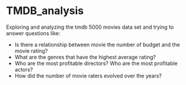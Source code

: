 # TMDB_analysis
Exploring and analyzing the tmdb 5000 movies data set and trying to answer questions like:
* Is there a relationship between movie the number of budget and the movie rating?
* What are the genres that have the highest average rating?
* Who are the most profitable directors? Who are the most profitable actors?
* How did the number of movie raters evolved over the years?

